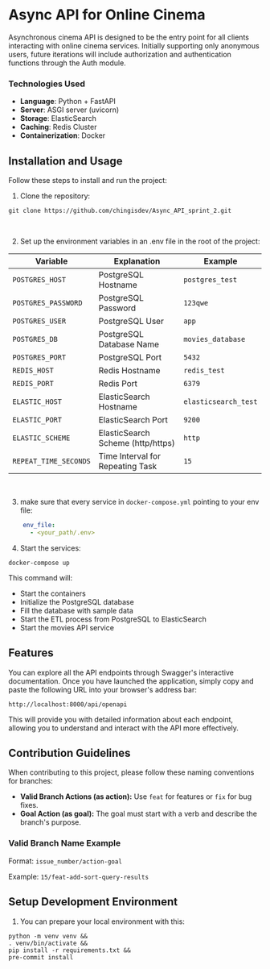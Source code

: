 # Async API for Online Cinema
Asynchronous cinema API is designed to be the entry point for all clients interacting with online cinema services. Initially supporting only anonymous users, future iterations will include authorization and authentication functions through the Auth module.

### Technologies Used
- **Language**: Python + FastAPI
- **Server**: ASGI server (uvicorn)
- **Storage**: ElasticSearch
- **Caching**: Redis Cluster
- **Containerization**: Docker

## Installation and Usage
Follow these steps to install and run the project:

1. Clone the repository:
```shell
git clone https://github.com/chingisdev/Async_API_sprint_2.git
```
</br>

2. Set up the environment variables in an .env file in the root of the project:

| Variable            | Explanation                      | Example                  |
|---------------------|----------------------------------|--------------------------|
| `POSTGRES_HOST`     | PostgreSQL Hostname              | `postgres_test`          |
| `POSTGRES_PASSWORD` | PostgreSQL Password              | `123qwe`                 |
| `POSTGRES_USER`     | PostgreSQL User                  | `app`                    |
| `POSTGRES_DB`       | PostgreSQL Database Name         | `movies_database`        |
| `POSTGRES_PORT`     | PostgreSQL Port                  | `5432`                   |
| `REDIS_HOST`        | Redis Hostname                   | `redis_test`             |
| `REDIS_PORT`        | Redis Port                       | `6379`                   |
| `ELASTIC_HOST`      | ElasticSearch Hostname           | `elasticsearch_test`     |
| `ELASTIC_PORT`      | ElasticSearch Port               | `9200`                   |
| `ELASTIC_SCHEME`    | ElasticSearch Scheme (http/https)| `http`                   |
| `REPEAT_TIME_SECONDS`| Time Interval for Repeating Task| `15`                     |
</br>

3. make sure that every service in `docker-compose.yml` pointing to your env file:
```yaml
    env_file:
      - <your_path/.env>
```
4. Start the services:
```shell
docker-compose up
```
This command will:
- Start the containers
- Initialize the PostgreSQL database
- Fill the database with sample data
- Start the ETL process from PostgreSQL to ElasticSearch
- Start the movies API service

## Features
You can explore all the API endpoints through Swagger's interactive documentation. Once you have launched the application, simply copy and paste the following URL into your browser's address bar:

`http://localhost:8000/api/openapi`

This will provide you with detailed information about each endpoint, allowing you to understand and interact with the API more effectively.


## Contribution Guidelines

When contributing to this project, please follow these naming conventions for branches:

- **Valid Branch Actions (as action):** Use `feat` for features or `fix` for bug fixes.
- **Goal Action (as goal):** The goal must start with a verb and describe the branch's purpose.

### Valid Branch Name Example

Format: `issue_number/action-goal`

Example: `15/feat-add-sort-query-results`


## Setup Development Environment
1. You can prepare your local environment with this:
```shell
python -m venv venv &&
. venv/bin/activate &&
pip install -r requirements.txt &&
pre-commit install
```
